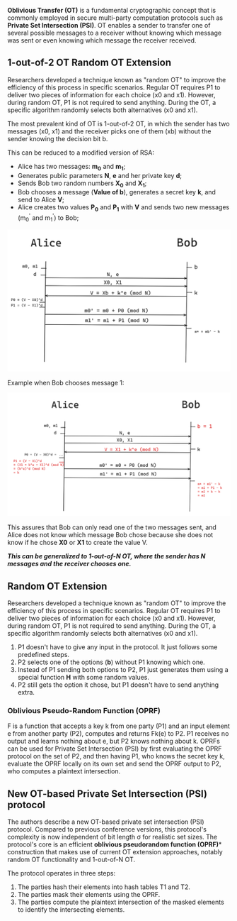 
**Oblivious Transfer (OT)** is a fundamental cryptographic concept that is commonly employed in secure multi-party computation protocols such as **Private Set Intersection (PSI)**. OT enables a sender to transfer one of several possible messages to a receiver without knowing which message was sent or even knowing which message the receiver received.

##  1-out-of-2 OT Random OT Extension

Researchers developed a technique known as "random OT" to improve the efficiency of this process in specific scenarios. Regular OT requires P1 to deliver two pieces of information for each choice (x0 and x1). However, during random OT, P1 is not required to send anything. During the OT, a specific algorithm randomly selects both alternatives (x0 and x1).

The most prevalent kind of OT is 1-out-of-2 OT, in which the sender has two messages (x0, x1) and the receiver picks one of them (xb) without the sender knowing the decision bit b.

 This can be reduced to a modified version of RSA:
 * Alice has two messages: **m<sub>0</sub>** and **m<sub>1</sub>**;
* Generates public parameters **N**, **e** and her private key **d**;
* Sends Bob two random numbers **X<sub>0</sub>** and **X<sub>1</sub>**;
* Bob chooses a message (**Value of b**), generates a secret key **k**, and send to Alice **V**;
* Alice creates two values **P<sub>0</sub>** and **P<sub>1</sub>** with **V** and sends two new messages (m<sub>0</sub><sup>'</sup> and m<sub>1</sub><sup>'</sup>) to Bob;

![alt text](ot.png)

Example when Bob chooses message 1:

![alt text](otexample.png)

This assures that Bob can only read one of the two messages sent, and Alice does not know which message Bob chose because she does not know if he chose **X0** or **X1** to create the value V.

***This can be generalized to 1-out-of-N OT, where the sender has N messages and the receiver chooses one.***

## Random OT Extension

Researchers developed a technique known as "random OT" to improve the efficiency of this process in specific scenarios. Regular OT requires P1 to deliver two pieces of information for each choice (x0 and x1). However, during random OT, P1 is not required to send anything. During the OT, a specific algorithm randomly selects both alternatives (x0 and x1).

1. P1 doesn't have to give any input in the protocol. It just follows some predefined steps.
2. P2 selects one of the options (**b**) without P1 knowing which one.
3. Instead of P1 sending both options to P2, P1 just generates them using a special function **H** with some random values.
4. P2 still gets the option it chose, but P1 doesn't have to send anything extra.

### Oblivious Pseudo-Random Function (OPRF)

F is a function that accepts a key k from one party (P1) and an input element e from another party (P2), computes and returns Fk(e) to P2. P1 receives no output and learns nothing about e, but P2 knows nothing about k. 
OPRFs can be used for Private Set Intersection (PSI) by first evaluating the OPRF protocol on the set of P2, and then having P1, who knows the secret key k, evaluate the OPRF locally on its own set and send the OPRF output to P2, who computes a plaintext intersection.

## New OT-based Private Set Intersection (PSI) protocol

The authors describe a new OT-based private set intersection (PSI) protocol. Compared to previous conference versions, this protocol's complexity is now independent of bit length σ for realistic set sizes. The protocol's core is an efficient **oblivious pseudorandom function (OPRF)*** construction that makes use of current OT extension approaches, notably random OT functionality and 1-out-of-N OT.

The protocol operates in three steps:

1. The parties hash their elements into hash tables T1 and T2.
2. The parties mask their elements using the OPRF.
3. The parties compute the plaintext intersection of the masked elements to identify the intersecting elements.
